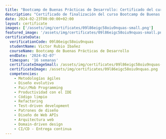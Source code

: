 ```yaml
---
title: "Bootcamp de Buenas Prácticas de Desarrollo: Certificado del curso"
description: "Certificado de finalización del curso Bootcamp de Buenas Prácticas de Desarrollo para Victor Rubio Ibañez."
date: 2024-02-23T00:00:00+02:00
layout: certificate
images: ['/assets/img/certificates/09l86eigc58oiu9nquas-small.png']
featured_image: '/assets/img/certificates/09l86eigc58oiu9nquas-small.png'
certificateData:
  verificationCode: 09l86eigc58oiu9nquas 
  studentName: Victor Rubio Ibañez
  courseName: Bootcamp de Buenas Prácticas de Desarrollo
  endDate: '2024-02-07'
  timespan: '16 semanas'
  certificateImageSmall: /assets/img/certificates/09l86eigc58oiu9nquas-small.png
  certificateImage: /assets/img/certificates/09l86eigc58oiu9nquas.png
  competencies:
    - Metodologías ágiles
    - Diseño evolutivo
    - Pair/Mob Programming
    - Productividad con el IDE
    - Código limpio
    - Refactoring
    - Test-driven development
    - Patrones de diseño
    - Diseño de Web APIs
    - Arquitectura web
    - Domain-driven design
    - CI/CD - Entrega continua
---
```

